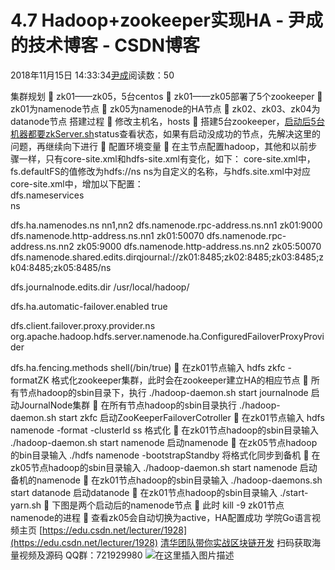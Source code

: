 
# 4.7 Hadoop+zookeeper实现HA - 尹成的技术博客 - CSDN博客

2018年11月15日 14:33:34[尹成](https://me.csdn.net/yincheng01)阅读数：50


集群规划
	zk01——zk05，5台centos
	zk01——zk05部署了5个zookeeper
	zk01为namenode节点
	zk05为namenode的HA节点
	zk02、zk03、zk04为datanode节点
搭建过程
	修改主机名，hosts
	搭建5台zookeeper，[启动后5台机器都要zkServer.sh](http://xn--5zkServer-fy5oz6iikhou9xoj2eqvygvu0a.sh)status查看状态，如果有启动没成功的节点，先解决这里的问题，再继续向下进行
	配置环境变量
	在主节点配置hadoop，其他和以前步骤一样，只有core-site.xml和hdfs-site.xml有变化，如下：
core-site.xml中，fs.defaultFS的值修改为hdfs://ns    ns为自定义的名称，与hdfs.site.xml中对应
core-site.xml中，增加以下配置：
<property>    
    <name>dfs.nameservices</name>    
    <value>ns</value>    
</property>  
<!-- ns下面有两个NameNode，分别是nn1，nn2 -->
<property>
  <name>dfs.ha.namenodes.ns</name>
  <value>nn1,nn2</value>
</property>
<!-- nn1的RPC通信地址 -->
<property>
  <name>dfs.namenode.rpc-address.ns.nn1</name>
  <value>zk01:9000</value>
</property>
<!-- nn1的http通信地址 -->
<property>
    <name>dfs.namenode.http-address.ns.nn1</name>
    <value>zk01:50070</value>
</property>
<!-- nn2的RPC通信地址 -->
<property>
    <name>dfs.namenode.rpc-address.ns.nn2</name>
    <value>zk05:9000</value>
</property>
<!-- nn2的http通信地址 -->
<property>
    <name>dfs.namenode.http-address.ns.nn2</name>
    <value>zk05:50070</value>
</property>
<!-- 指定NameNode的元数据在JournalNode上的存放位置 -->
<property>
    <name>dfs.namenode.shared.edits.dir</name>qjournal://zk01:8485;zk02:8485;zk03:8485;zk04:8485;zk05:8485/ns

dfs.journalnode.edits.dir
/usr/local/hadoop/

dfs.ha.automatic-failover.enabled
true

dfs.client.failover.proxy.provider.ns
org.apache.hadoop.hdfs.server.namenode.ha.ConfiguredFailoverProxyProvider

dfs.ha.fencing.methods
shell(/bin/true)
	在zk01节点输入 hdfs zkfc -formatZK 格式化zookeeper集群，此时会在zookeeper建立HA的相应节点
	所有节点hadoop的sbin目录下，执行 ./hadoop-daemon.sh start journalnode 启动JournalNode集群
	在所有节点hadoop的sbin目录执行 ./hadoop-daemon.sh start zkfc 启动ZooKeeperFailoverCotroller
	在zk01节点输入 hdfs namenode -format -clusterId ss 格式化
	在zk01节点hadoop的sbin目录输入 ./hadoop-daemon.sh start namenode 启动namenode
	在zk05节点hadoop的bin目录输入 ./hdfs namenode -bootstrapStandby 将格式化同步到备机
	在zk05节点hadoop的sbin目录输入 ./hadoop-daemon.sh start namenode 启动备机的namenode
	在zk01节点hadoop的sbin目录输入 ./hadoop-daemons.sh start datanode 启动datanode
	在zk01节点hadoop的sbin目录输入 ./start-yarn.sh
	下图是两个启动后的namenode节点
	此时 kill -9 zk01节点namenode的进程
	查看zk05会自动切换为active，HA配置成功
学院Go语言视频主页
[https://edu.csdn.net/lecturer/1928](https://edu.csdn.net/lecturer/1928)
[清华团队带你实战区块链开发](https://ke.qq.com/course/344443?tuin=3d17195d)
扫码获取海量视频及源码   QQ群：721929980
![在这里插入图片描述](https://img-blog.csdnimg.cn/20181114143613461.png?x-oss-process=image/watermark,type_ZmFuZ3poZW5naGVpdGk,shadow_10,text_aHR0cHM6Ly9ibG9nLmNzZG4ubmV0L3lpbmNoZW5nMDE=,size_16,color_FFFFFF,t_70)

